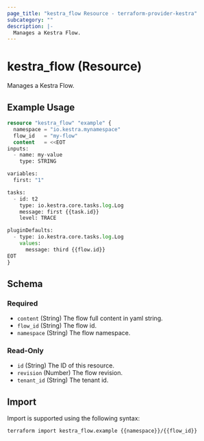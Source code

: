 ```yaml
---
page_title: "kestra_flow Resource - terraform-provider-kestra"
subcategory: ""
description: |-
  Manages a Kestra Flow.
---
```


# kestra_flow (Resource)

Manages a Kestra Flow.

## Example Usage

```terraform
resource "kestra_flow" "example" {
  namespace = "io.kestra.mynamespace"
  flow_id   = "my-flow"
  content   = <<EOT
inputs:
  - name: my-value
    type: STRING

variables:
  first: "1"

tasks:
  - id: t2
    type: io.kestra.core.tasks.log.Log
    message: first {{task.id}}
    level: TRACE

pluginDefaults:
  - type: io.kestra.core.tasks.log.Log
    values:
      message: third {{flow.id}}
EOT
}
```

<!-- schema generated by tfplugindocs -->
## Schema

### Required

- `content` (String) The flow full content in yaml string.
- `flow_id` (String) The flow id.
- `namespace` (String) The flow namespace.

### Read-Only

- `id` (String) The ID of this resource.
- `revision` (Number) The flow revision.
- `tenant_id` (String) The tenant id.

## Import

Import is supported using the following syntax:

```shell
terraform import kestra_flow.example {{namespace}}/{{flow_id}}
```
